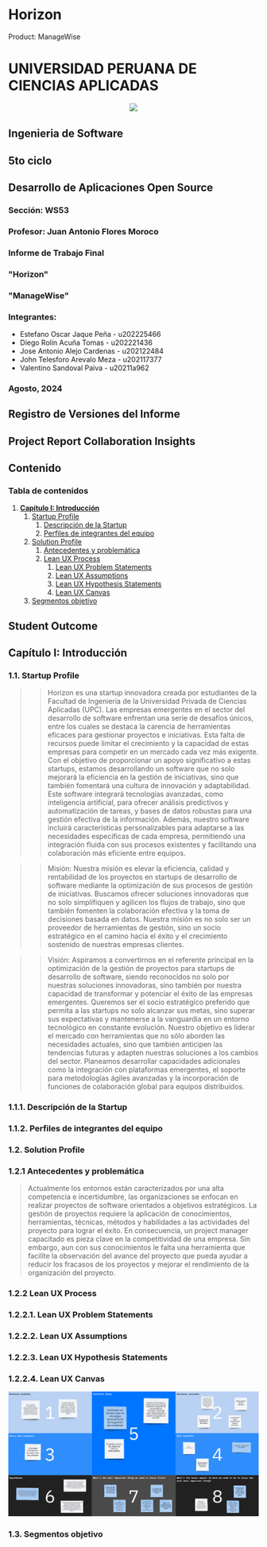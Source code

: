 # Horizon
Product: ManageWise

# UNIVERSIDAD PERUANA DE CIENCIAS APLICADAS  
<p align="center">
  <img src="https://cdn.discordapp.com/attachments/1257109045723271192/1274742305080737884/UPCLogo.png?ex=66c35bc9&is=66c20a49&hm=f1d242afd6f2610d918693b6cf1a25608406f2ea70eefd2a6926ca8f5df8251a&">
</p>

## Ingenieria de Software  
## 5to ciclo  
## Desarrollo de Aplicaciones Open Source  

### **Sección:** WS53
### **Profesor:** Juan Antonio Flores Moroco
### Informe de Trabajo Final  

### "Horizon"
### "ManageWise"

### **Integrantes:**  
* Estefano Oscar Jaque Peña - u202225466 
* Diego Rolin Acuña Tomas - u202221436
* Jose Antonio Alejo Cardenas - u202122484
* John Telesforo Arevalo Meza - u202117377
* Valentino Sandoval Paiva - u20211a962

### Agosto, 2024  


## Registro de Versiones del Informe
## Project Report Collaboration Insights
## Contenido
### Tabla de contenidos
1. [**Capítulo I: Introducción**](#capítulo-i-introducción)  
    1. [Startup Profile](#11-startup-profile)  
        1. [Descripción de la Startup](#111-descripción-de-la-startup)  
        2. [Perfiles de integrantes del equipo](#112-perfiles-de-integrantes-del-equipo)  
    2. [Solution Profile](#12-solution-profile)  
        1. [Antecedentes y problemática](#121-antecedentes-y-problemática)  
        2. [Lean UX Process](#122-lean-ux-process)  
            1. [Lean UX Problem Statements](#1221-lean-ux-problem-statements)  
            2. [Lean UX Assumptions](#1222-lean-ux-assumptions)  
            3. [Lean UX Hypothesis Statements](#1223-lean-ux-hypothesis-statements)  
            4. [Lean UX Canvas](#1224-lean-ux-canvas)  
    3. [Segmentos objetivo](#13-segmentos-objetivo)  

## Student Outcome



## Capítulo I: Introducción
### 1.1. Startup Profile
>>Horizon es una startup innovadora creada por estudiantes de la Facultad de Ingeniería de la Universidad Privada de Ciencias Aplicadas (UPC).
Las empresas emergentes en el sector del desarrollo de software enfrentan una serie de desafíos únicos, entre los cuales se destaca la carencia de herramientas eficaces para gestionar proyectos e iniciativas.
Esta falta de recursos puede limitar el crecimiento y la capacidad de estas empresas para competir en un mercado cada vez más exigente.
Con el objetivo de proporcionar un apoyo significativo a estas startups, estamos desarrollando un software que no solo mejorará la eficiencia en la gestión de iniciativas, sino que también fomentará una cultura de innovación y adaptabilidad.
Este software integrará tecnologías avanzadas, como inteligencia artificial, para ofrecer análisis predictivos y automatización de tareas, y bases de datos robustas para una gestión efectiva de la información. Además, nuestro software incluirá características personalizables para adaptarse a las necesidades específicas de cada empresa, permitiendo una integración fluida con sus procesos existentes y facilitando una colaboración más eficiente entre equipos.

>>Misión:
Nuestra misión es elevar la eficiencia, calidad y rentabilidad de los proyectos en startups de desarrollo de software mediante la optimización de sus procesos de gestión de iniciativas. Buscamos ofrecer soluciones innovadoras que no solo simplifiquen y agilicen los flujos de trabajo, sino que también fomenten la colaboración efectiva y la toma de decisiones basada en datos.
Nuestra misión es no solo ser un proveedor de herramientas de gestión, sino un socio estratégico en el camino hacia el éxito y el crecimiento sostenido de nuestras empresas clientes.

>>Visión:
Aspiramos a convertirnos en el referente principal en la optimización de la gestión de proyectos para startups de desarrollo de software, siendo reconocidos no solo por nuestras soluciones innovadoras, sino también por nuestra capacidad de transformar y potenciar el éxito de las empresas emergentes. Queremos ser el socio estratégico preferido que permita a las startups no solo alcanzar sus metas, sino superar sus expectativas y mantenerse a la vanguardia en un entorno tecnológico en constante evolución.
Nuestro objetivo es liderar el mercado con herramientas que no sólo aborden las necesidades actuales, sino que también anticipen las tendencias futuras y adapten nuestras soluciones a los cambios del sector. Planeamos desarrollar capacidades adicionales como la integración con plataformas emergentes, el soporte para metodologías ágiles avanzadas y la incorporación de funciones de colaboración global para equipos distribuidos.

### 1.1.1. Descripción de la Startup
### 1.1.2. Perfiles de integrantes del equipo
### 1.2. Solution Profile
### 1.2.1 Antecedentes y problemática
>Actualmente los entornos están caracterizados por una alta competencia e incertidumbre, las organizaciones se enfocan en realizar proyectos de software orientados a objetivos estratégicos. 
La gestión de proyectos requiere la aplicación de conocimientos, herramientas, técnicas, métodos y habilidades a las actividades del proyecto para lograr el éxito. 
En consecuencia, un project manager capacitado es pieza clave en la competitividad de una empresa. 
Sin embargo, aun con sus conocimientos le falta una herramienta que facilite la observación del avance del proyecto que pueda ayudar a reducir los fracasos de los proyectos y mejorar el rendimiento de la organización del proyecto.
### 1.2.2 Lean UX Process
### 1.2.2.1. Lean UX Problem Statements
### 1.2.2.2. Lean UX Assumptions
### 1.2.2.3. Lean UX Hypothesis Statements
### 1.2.2.4. Lean UX Canvas

![Lean UX Canvas](./img/canvas.jpg "Lean UX Canvas")

### 1.3. Segmentos objetivo
